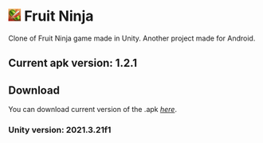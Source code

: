 # <img src="Assets/Sprites/icon.png" width="25" height="25"> Fruit Ninja

Clone of Fruit Ninja game made in Unity. Another project made for Android.

## Current apk version: 1.2.1

## Download

You can download current version of the .apk _[here](https://github.com/DamiJJJ/Fruit-Ninja/releases)_.

### Unity version: 2021.3.21f1